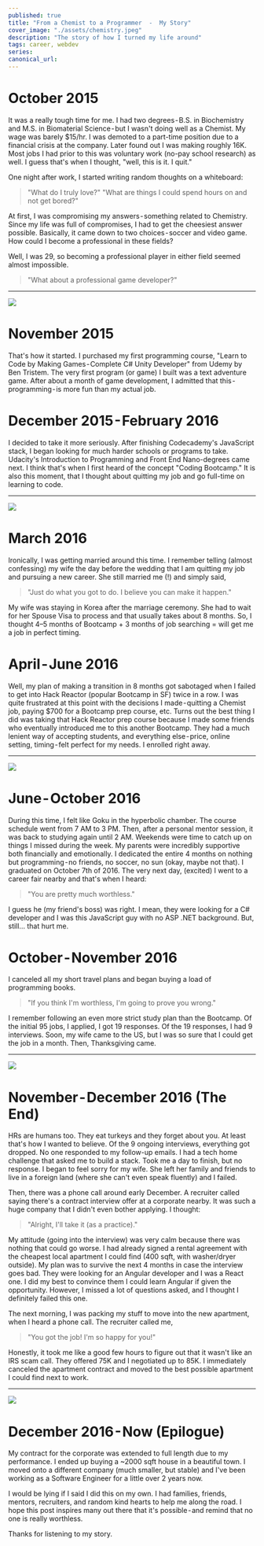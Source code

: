 ```yaml
---
published: true
title: "From a Chemist to a Programmer  -  My Story"
cover_image: "./assets/chemistry.jpeg"
description: "The story of how I turned my life around"
tags: career, webdev
series:
canonical_url:
---
```


# October 2015

It was a really tough time for me. I had two degrees - B.S. in Biochemistry and M.S. in Biomaterial Science - but I wasn't doing well as a Chemist. My wage was barely \$15/hr. I was demoted to a part-time position due to a financial crisis at the company. Later found out I was making roughly 16K. Most jobs I had prior to this was voluntary work (no-pay school research) as well. I guess that's when I thought, "well, this is it. I quit."

One night after work, I started writing random thoughts on a whiteboard:

> "What do I truly love?"
> "What are things I could spend hours on and not get bored?"

At first, I was compromising my answers - something related to Chemistry. Since my life was full of compromises, I had to get the cheesiest answer possible. Basically, it came down to two choices - soccer and video game. How could I become a professional in these fields?

Well, I was 29, so becoming a professional player in either field seemed almost impossible.

> "What about a professional game developer?"

---

![](https://thepracticaldev.s3.amazonaws.com/i/o9tu87e51p4df0narass.jpeg)

# November 2015

That's how it started. I purchased my first programming course, "Learn to Code by Making Games - Complete C# Unity Developer" from Udemy by Ben Tristem. The very first program (or game) I built was a text adventure game. After about a month of game development, I admitted that this - programming - is more fun than my actual job.

# December 2015 - February 2016

I decided to take it more seriously. After finishing Codecademy's JavaScript stack, I began looking for much harder schools or programs to take. Udacity's Introduction to Programming and Front End Nano-degrees came next. I think that's when I first heard of the concept "Coding Bootcamp." It is also this moment, that I thought about quitting my job and go full-time on learning to code.

---

![](https://thepracticaldev.s3.amazonaws.com/i/smssd21h0yecy6n3bi3j.jpeg)

# March 2016

Ironically, I was getting married around this time. I remember telling (almost confessing) my wife the day before the wedding that I am quitting my job and pursuing a new career. She still married me (!) and simply said,

> "Just do what you got to do. I believe you can make it happen."

My wife was staying in Korea after the marriage ceremony. She had to wait for her Spouse Visa to process and that usually takes about 8 months. So, I thought 4–5 months of Bootcamp + 3 months of job searching = will get me a job in perfect timing.

# April - June 2016

Well, my plan of making a transition in 8 months got sabotaged when I failed to get into Hack Reactor (popular Bootcamp in SF) twice in a row. I was quite frustrated at this point with the decisions I made - quitting a Chemist job, paying \$700 for a Bootcamp prep course, etc. Turns out the best thing I did was taking that Hack Reactor prep course because I made some friends who eventually introduced me to this another Bootcamp. They had a much lenient way of accepting students, and everything else - price, online setting, timing - felt perfect for my needs. I enrolled right away.

---

![](https://thepracticaldev.s3.amazonaws.com/i/z2zcctnem2g3ay1fhu23.jpeg)

# June - October 2016

During this time, I felt like Goku in the hyperbolic chamber. The course schedule went from 7 AM to 3 PM. Then, after a personal mentor session, it was back to studying again until 2 AM. Weekends were time to catch up on things I missed during the week. My parents were incredibly supportive both financially and emotionally. I dedicated the entire 4 months on nothing but programming - no friends, no soccer, no sun (okay, maybe not that). I graduated on October 7th of 2016. The very next day, (excited) I went to a career fair nearby and that's when I heard:

> "You are pretty much worthless."

I guess he (my friend's boss) was right. I mean, they were looking for a C# developer and I was this JavaScript guy with no ASP .NET background. But, still… that hurt me.

# October - November 2016

I canceled all my short travel plans and began buying a load of programming books.

> "If you think I'm worthless, I'm going to prove you wrong."

I remember following an even more strict study plan than the Bootcamp. Of the initial 95 jobs, I applied, I got 19 responses. Of the 19 responses, I had 9 interviews. Soon, my wife came to the US, but I was so sure that I could get the job in a month. Then, Thanksgiving came.

---

![](https://thepracticaldev.s3.amazonaws.com/i/ao8d866g85j1aqvold5z.jpeg)

# November - December 2016 (The End)

HRs are humans too. They eat turkeys and they forget about you. At least that's how I wanted to believe. Of the 9 ongoing interviews, everything got dropped. No one responded to my follow-up emails. I had a tech home challenge that asked me to build a stack. Took me a day to finish, but no response. I began to feel sorry for my wife. She left her family and friends to live in a foreign land (where she can't even speak fluently) and I failed.

Then, there was a phone call around early December. A recruiter called saying there's a contract interview offer at a corporate nearby. It was such a huge company that I didn't even bother applying. I thought:

> "Alright, I'll take it (as a practice)."

My attitude (going into the interview) was very calm because there was nothing that could go worse. I had already signed a rental agreement with the cheapest local apartment I could find (400 sqft, with washer/dryer outside). My plan was to survive the next 4 months in case the interview goes bad. They were looking for an Angular developer and I was a React one. I did my best to convince them I could learn Angular if given the opportunity. However, I missed a lot of questions asked, and I thought I definitely failed this one.

The next morning, I was packing my stuff to move into the new apartment, when I heard a phone call. The recruiter called me,

> "You got the job! I'm so happy for you!"

Honestly, it took me like a good few hours to figure out that it wasn't like an IRS scam call. They offered 75K and I negotiated up to 85K. I immediately canceled the apartment contract and moved to the best possible apartment I could find next to work.

---

![](https://thepracticaldev.s3.amazonaws.com/i/3htzlf7fv6s0sn9pmknx.jpeg)

# December 2016 - Now (Epilogue)

My contract for the corporate was extended to full length due to my performance. I ended up buying a ~2000 sqft house in a beautiful town. I moved onto a different company (much smaller, but stable) and I've been working as a Software Engineer for a little over 2 years now.

I would be lying if I said I did this on my own. I had families, friends, mentors, recruiters, and random kind hearts to help me along the road. I hope this post inspires many out there that it's possible - and remind that no one is really worthless.

Thanks for listening to my story.
